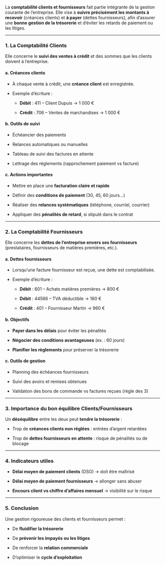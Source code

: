 La **comptabilité clients et fournisseurs** fait partie intégrante de la gestion courante de l’entreprise. Elle vise à **suivre précisément les montants à recevoir** (créances clients) et **à payer** (dettes fournisseurs), afin d’assurer une **bonne gestion de la trésorerie** et d’éviter les retards de paiement ou les litiges.

---

### 1. **La Comptabilité Clients**

Elle concerne le **suivi des ventes à crédit** et des sommes que les clients doivent à l’entreprise.

#### a. **Créances clients**

- À chaque vente à crédit, une **créance client** est enregistrée.
    
- Exemple d’écriture :
    
    - **Débit** : 411 – Client Dupuis → 1 000 €
        
    - **Crédit** : 706 – Ventes de marchandises → 1 000 €
        

#### b. **Outils de suivi**

- Échéancier des paiements
    
- Relances automatiques ou manuelles
    
- Tableau de suivi des factures en attente
    
- Lettrage des règlements (rapprochement paiement vs facture)
    

#### c. **Actions importantes**

- Mettre en place une **facturation claire et rapide**
    
- Définir des **conditions de paiement** (30, 45, 60 jours…)
    
- Réaliser des **relances systématiques** (téléphone, courriel, courrier)
    
- Appliquer des **pénalités de retard**, si stipulé dans le contrat
    

---

### 2. **La Comptabilité Fournisseurs**

Elle concerne les **dettes de l’entreprise envers ses fournisseurs** (prestataires, fournisseurs de matières premières, etc.).

#### a. **Dettes fournisseurs**

- Lorsqu’une facture fournisseur est reçue, une dette est comptabilisée.
    
- Exemple d’écriture :
    
    - **Débit** : 601 – Achats matières premières → 800 €
        
    - **Débit** : 44566 – TVA déductible → 160 €
        
    - **Crédit** : 401 – Fournisseur Martin → 960 €
        

#### b. **Objectifs**

- **Payer dans les délais** pour éviter les pénalités
    
- **Négocier des conditions avantageuses** (ex. : 60 jours)
    
- **Planifier les règlements** pour préserver la trésorerie
    

#### c. **Outils de gestion**

- Planning des échéances fournisseurs
    
- Suivi des avoirs et remises obtenues
    
- Validation des bons de commande vs factures reçues (règle des 3)
    

---

### 3. **Importance du bon équilibre Clients/Fournisseurs**

Un **déséquilibre** entre les deux peut **tendre la trésorerie** :

- Trop de **créances clients non réglées** : entrées d’argent retardées
    
- Trop de **dettes fournisseurs en attente** : risque de pénalités ou de blocage
    

---

### 4. **Indicateurs utiles**

- **Délai moyen de paiement clients** (DSO) → doit être maîtrisé
    
- **Délai moyen de paiement fournisseurs** → allonger sans abuser
    
- **Encours client vs chiffre d’affaires mensuel** → visibilité sur le risque
    

---

### 5. **Conclusion**

Une gestion rigoureuse des clients et fournisseurs permet :

- De **fluidifier la trésorerie**
    
- De **prévenir les impayés ou les litiges**
    
- De renforcer la **relation commerciale**
    
- D’optimiser le **cycle d’exploitation**
